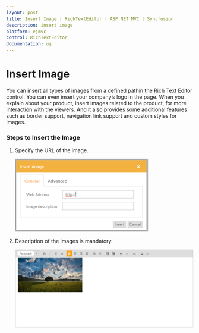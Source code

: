 ```yaml
---
layout: post
title: Insert Image | RichTextEditor | ASP.NET MVC | Syncfusion
description: insert image
platform: ejmvc
control: RichTextEditor
documentation: ug
---
```


# Insert Image

You can insert all types of images from a defined pathin the Rich Text Editor control. You can even insert your company’s logo in the page. When you explain about your product, insert images related to the product, for more interaction with the viewers. And it also provides some additional features such as border support, navigation link support and custom styles for images.

### Steps to Insert the Image

1. Specify the URL of the image.

	![](Insert-Image_images/Insert-Image_img1.png)

2. Description of the images is mandatory.

	![](Insert-Image_images/Insert-Image_img2.png)



